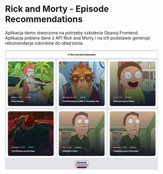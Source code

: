 # Rick and Morty - Episode Recommendations

Aplikacja demo stworzona na potrzeby szkolenia Opanuj Frontend. Aplikacja pobiera dane z API Rick and Morty i na ich podstawie generuje rekomendacje odcinków do obejrzenia.

![](./_resources/img/episodes.png)
